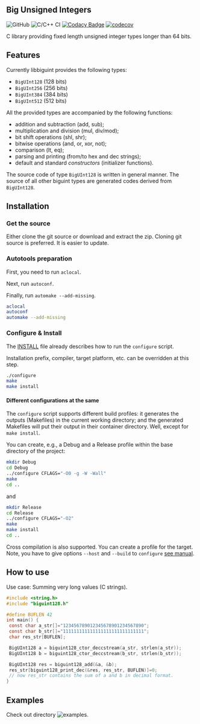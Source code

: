 ## Big Unsigned Integers

![GitHub](https://img.shields.io/github/license/SzigetiJ/biguint)
![C/C++ CI](https://github.com/SzigetiJ/biguint/workflows/C/C++%20CI/badge.svg)
[![Codacy Badge](https://api.codacy.com/project/badge/Grade/0aed3d8a24aa41f6b622a85a170b1823)](https://app.codacy.com/manual/SzigetiJ/biguint?utm_source=github.com&utm_medium=referral&utm_content=SzigetiJ/biguint&utm_campaign=Badge_Grade_Dashboard)
[![codecov](https://codecov.io/gh/SzigetiJ/biguint/branch/master/graph/badge.svg)](https://codecov.io/gh/SzigetiJ/biguint)

C library providing fixed length unsigned integer types longer than 64 bits.

## Features

Currently libbiguint provides the following types:
* `BigUInt128` (128 bits)
* `BigUInt256` (256 bits)
* `BigUInt384` (384 bits)
* `BigUInt512` (512 bits)

All the provided types are accompanied by the following functions:
* addition and subtraction (add, sub);
* multiplication and division (mul, div/mod);
* bit shift operations (shl, shr);
* bitwise operations (and, or, xor, not);
* comparison (lt, eq);
* parsing and printing (from/to hex and dec strings);
* default and standard _constructors_ (initializer functions).

The source code of type `BigUInt128` is written in general manner.
The source of all other biguint types are generated codes derived from `BigUInt128`.

## Installation

### Get the source

Either clone the git source or download and extract the zip.
Cloning git source is preferred. It is easier to update.

### Autotools preparation

First, you need to run `aclocal`.

Next, run `autoconf`.

Finally, run `automake --add-missing`.


```sh
aclocal
autoconf
automake --add-missing
```

### Configure & Install

The [INSTALL](INSTALL) file already describes how to run the `configure` script.

Installation prefix, compiler, target platform, etc. can be overridden at this step.

```sh
./configure
make
make install
```

#### Different configurations at the same

The `configure` script supports different build profiles:
it generates the outputs (Makefiles) in the current working directory;
and the generated Makefiles will put their output in their container directory.
Well, except for `make install`.

You can create, e.g., a Debug and a Release profile within the base directory of the project:

```sh
mkdir Debug
cd Debug
../configure CFLAGS="-O0 -g -W -Wall"
make
cd ..
```

and

```sh
mkdir Release
cd Release
../configure CFLAGS="-O2"
make
make install
cd ..
```

Cross compilation is also supported. You can create a profile for the target.
Note, you have to give options `--host` and `--build` to `configure`
[see manual](https://www.gnu.org/savannah-checkouts/gnu/autoconf/manual/autoconf-2.70/html_node/Hosts-and-Cross_002dCompilation.html#Hosts-and-Cross_002dCompilation).

## How to use

Use case: Summing very long values (C strings).
```c
#include <string.h>
#include "biguint128.h"

#define BUFLEN 42
int main() {
 const char a_str[]="123456789012345678901234567890";
 const char b_str[]="111111111111111111111111111111";
 char res_str[BUFLEN];

 BigUInt128 a = biguint128_ctor_deccstream(a_str, strlen(a_str));
 BigUInt128 b = biguint128_ctor_deccstream(b_str, strlen(b_str));

 BigUInt128 res = biguint128_add(&a, &b);
 res_str[biguint128_print_dec(&res, res_str, BUFLEN)]=0;
 // now res_str contains the sum of a and b in decimal format.
}
```


## Examples

Check out directory ![examples](examples).
